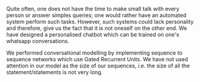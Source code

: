Quite often, one does not have the time to make small talk with every person or answer simples queries;
one would rather have an automated system perform such tasks. However, such systems could lack personality 
and therefore, give us the fact that it is not oneself on the other end. 
We have designed a personalised chatbot which can be trained on one's whatsapp conversations. 

We performed conversational modelling by implementing sequence to sequence networks which use Gated Recurrent Units.
We have not used attention in our model as the size of our sequences, i.e. the size of all the statement/statements is not very long.
